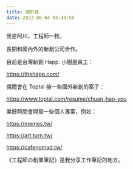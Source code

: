 ```yaml
---
title: 關於我
date: 2022-06-04 05:49:56
---
```

我是阿川，工程師一枚。

長期和國內外的新創公司合作。

目前是台灣新創 Happ. 小樹屋員工：

https://thehapp.com/

偶爾會在 Toptal 接一些國外新創的案子：

https://www.toptal.com/resume/chuan-hao-you

業餘時間會開發一些個人專案，例如：

https://memes.tw/

https://art.turn.tw/

https://cafenomad.tw/

《工程師の創業筆記》是我分享工作筆記的地方。
